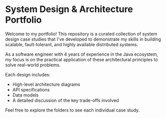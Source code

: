 # System Design & Architecture Portfolio

Welcome to my portfolio! This repository is a curated collection of system design case studies that I've developed to demonstrate my skills in building scalable, fault-tolerant, and highly available distributed systems.

As a software engineer with 4 years of experience in the Java ecosystem, my focus is on the practical application of these architectural principles to solve real-world problems.

Each design includes:
- High-level architecture diagrams
- API specifications
- Data models
- A detailed discussion of the key trade-offs involved

Feel free to explore the folders to see each individual case study.
